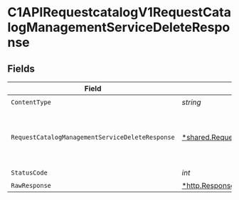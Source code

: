 # C1APIRequestcatalogV1RequestCatalogManagementServiceDeleteResponse


## Fields

| Field                                                                                                                         | Type                                                                                                                          | Required                                                                                                                      | Description                                                                                                                   |
| ----------------------------------------------------------------------------------------------------------------------------- | ----------------------------------------------------------------------------------------------------------------------------- | ----------------------------------------------------------------------------------------------------------------------------- | ----------------------------------------------------------------------------------------------------------------------------- |
| `ContentType`                                                                                                                 | *string*                                                                                                                      | :heavy_check_mark:                                                                                                            | N/A                                                                                                                           |
| `RequestCatalogManagementServiceDeleteResponse`                                                                               | [*shared.RequestCatalogManagementServiceDeleteResponse](../../models/shared/requestcatalogmanagementservicedeleteresponse.md) | :heavy_minus_sign:                                                                                                            |  Empty response with a status code indicating success.<br/>                                                                   |
| `StatusCode`                                                                                                                  | *int*                                                                                                                         | :heavy_check_mark:                                                                                                            | N/A                                                                                                                           |
| `RawResponse`                                                                                                                 | [*http.Response](https://pkg.go.dev/net/http#Response)                                                                        | :heavy_minus_sign:                                                                                                            | N/A                                                                                                                           |